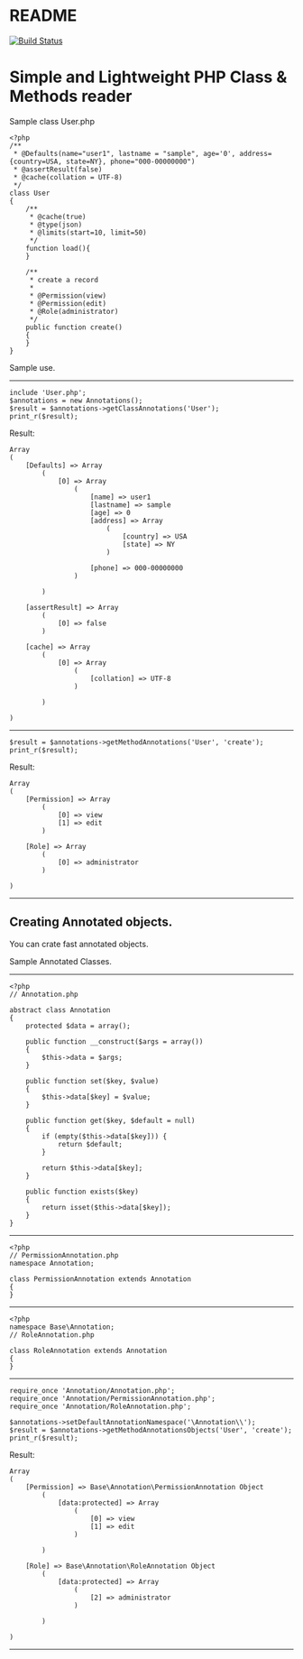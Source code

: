 README
=========================
[![Build Status](https://secure.travis-ci.org/eriknyk/Annotations.png?branch=master)](http://travis-ci.org/eriknyk/Annotations)

Simple and Lightweight PHP Class & Methods reader
===

Sample class User.php

    <?php
    /**
     * @Defaults(name="user1", lastname = "sample", age='0', address={country=USA, state=NY}, phone="000-00000000")
     * @assertResult(false)
     * @cache(collation = UTF-8)
     */
    class User
    {
        /**
         * @cache(true)
         * @type(json)
         * @limits(start=10, limit=50)
         */
        function load(){
        }

        /**
         * create a record
         *
         * @Permission(view)
         * @Permission(edit)
         * @Role(administrator)
         */
        public function create()
        {
        }
    }


Sample use.

---
    include 'User.php';
    $annotations = new Annotations();
    $result = $annotations->getClassAnnotations('User');
    print_r($result);

Result:

    Array
    (
        [Defaults] => Array
            (
                [0] => Array
                    (
                        [name] => user1
                        [lastname] => sample
                        [age] => 0
                        [address] => Array
                            (
                                [country] => USA
                                [state] => NY
                            )

                        [phone] => 000-00000000
                    )

            )

        [assertResult] => Array
            (
                [0] => false
            )

        [cache] => Array
            (
                [0] => Array
                    (
                        [collation] => UTF-8
                    )

            )

    )
---

    $result = $annotations->getMethodAnnotations('User', 'create');
    print_r($result);

Result:

    Array
    (
        [Permission] => Array
            (
                [0] => view
                [1] => edit
            )

        [Role] => Array
            (
                [0] => administrator
            )

    )

---

Creating Annotated objects.
---
You can crate fast annotated objects.

Sample Annotated Classes.

---
    <?php
    // Annotation.php

    abstract class Annotation
    {
        protected $data = array();

        public function __construct($args = array())
        {
            $this->data = $args;
        }

        public function set($key, $value)
        {
            $this->data[$key] = $value;
        }

        public function get($key, $default = null)
        {
            if (empty($this->data[$key])) {
                return $default;
            }

            return $this->data[$key];
        }

        public function exists($key)
        {
            return isset($this->data[$key]);
        }
    }

---

    <?php
    // PermissionAnnotation.php
    namespace Annotation;

    class PermissionAnnotation extends Annotation
    {
    }

---

    <?php
    namespace Base\Annotation;
    // RoleAnnotation.php

    class RoleAnnotation extends Annotation
    {
    }

---

    require_once 'Annotation/Annotation.php';
    require_once 'Annotation/PermissionAnnotation.php';
    require_once 'Annotation/RoleAnnotation.php';

    $annotations->setDefaultAnnotationNamespace('\Annotation\\');
    $result = $annotations->getMethodAnnotationsObjects('User', 'create');
    print_r($result);

Result:

    Array
    (
        [Permission] => Base\Annotation\PermissionAnnotation Object
            (
                [data:protected] => Array
                    (
                        [0] => view
                        [1] => edit
                    )

            )

        [Role] => Base\Annotation\RoleAnnotation Object
            (
                [data:protected] => Array
                    (
                        [2] => administrator
                    )

            )

    )
---

